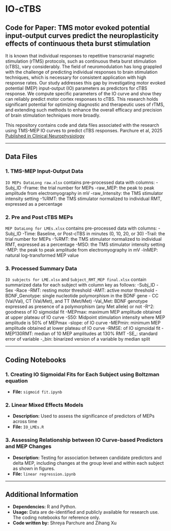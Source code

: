 # IO-cTBS

## Code for Paper: TMS motor evoked potential input-output curves predict the neuroplasticity effects of continuous theta burst stimulation
It is known that individual responses to repetitive transcranial magnetic stimulation (rTMS) protocols, such as continuous theta burst stimulation (cTBS), vary considerably. The field of neuromodulation has long grappled with the challenge of predicting individual responses to brain stimulation techniques, which is necessary for consistent application with high response rates. Our study addresses this gap by investigating motor evoked potential (MEP) input-output (IO) parameters as predictors for cTBS response. We compute specific parameters of the IO curve and show they can reliably predict motor cortex responses to cTBS. This research holds significant potential for optimizing diagnostic and therapeutic uses of rTMS, and extending such methods to enhance the overall efficacy and precision of brain stimulation techniques more broadly.

This repository contains code and data files associated with the research using TMS-MEP IO curves to predict cTBS responses. Parchure et al, 2025 [Published in Clinical Neurophysiology](https://doi.org/10.1016/j.clinph.2025.2110943)

---

## Data Files
### 1. TMS-MEP Input-Output Data
`IO MEPs DataLong raw.xlsx` contains pre-processed data with columns: 
-Subj_ID 
-Frame: the trial number for MEPs
-raw_MEP: the peak to peak amplitude from electromyography in mV
-raw_Intensity: the TMS stimulator intensity setting
-%RMT: the TMS stimulator normalized to individual RMT, expressed as a percentage

### 2. Pre and Post cTBS MEPs
`MEP DataLong for LMEs.xlsx` contains pre-processed data with columns: 
-Subj_ID 
-Time: Baseline, or Post-cTBS in minutes (0, 10, 20, or 30)
-Trail: the trial number for MEPs
-%RMT: the TMS stimulator normalized to individual RMT, expressed as a percentage
-MSO: the TMS stimulator intensity setting
-MEP: the peak to peak amplitude from electromyography in mV
-lnMEP: natural log-transformed MEP value

### 3. Processed Summary Data
`IO subjects for LME.xlsx` and `Subject_RMT_MEP final.xlsx` contain summarized data for each subject with column key as follows: 
-Subj_ID
-Sex
-Race
-RMT: resting motor threshold
-AMT: active motor threshold
-BDNF_Genotype: single nucleotide polymorphism in the BDNF gene - CC (Val/Val), CT (Val/Met), and TT (Met/Met)
-Val_Met: BDNF genotype expressed as presence of a polymorphism (any Met allele) or not
-R^2: goodness of IO sigmoidal fit
-MEPmax: maximum MEP amplitude obtained at upper plateau of IO curve
-S50: Midpoint stimulation intensity where MEP amplitude is 50% of MEPmax
-slope: of IO curve
-MEPmin: minimum MEP amplitude obtained at lower plateau of IO curve
-RMSE: of IO sigmoidal fit
-MEP130RMT: median of 10 MEP amplitudes at 130% RMT
-SE_: standard error of variable
-_bin: binarized version of a variable by median split

---

## Coding Notebooks
### 1. Creating IO Sigmoidal Fits for Each Subject using Boltzman equation
- **File:** `sigmoid fit.ipynb`

### 2. Linear Mixed Effects Models
- **Description:** Used to assess the significance of predictors of MEPs across time
- **File:** `IO_LMEs.R`

### 3. Assessing Relationship between IO Curve-based Predictors and MEP Changes
- **Description:** Testing for association between candidate predictors and delta MEP, including changes at the group level and within each subject as shown in figures.
- **File:** `linear regression.ipynb`

---

## Additional Information
- **Dependencies:** R and Python.
- **Usage:** Data are de-identified and publicly available for research use. The coding notebooks for reference only.
- **Code written by:** Shreya Parchure and Zihang Xu

